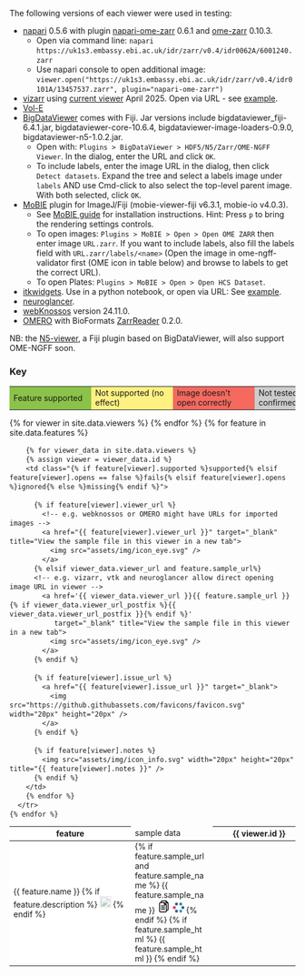
The following versions of each viewer were used in testing:

- <a href="https://napari.org">napari</a> 0.5.6 with plugin <a href="https://github.com/ome/napari-ome-zarr/">napari-ome-zarr</a> 0.6.1 and <a href="https://github.com/ome/ome-zarr-py/">ome-zarr</a> 0.10.3.
  - Open via command line: `napari https://uk1s3.embassy.ebi.ac.uk/idr/zarr/v0.4/idr0062A/6001240.zarr`
  - Use napari console to open additional image: `viewer.open("https://uk1s3.embassy.ebi.ac.uk/idr/zarr/v0.4/idr0101A/13457537.zarr", plugin="napari-ome-zarr")`
- <a href="https://github.com/hms-dbmi/vizarr/">vizarr</a> using <a href="https://hms-dbmi.github.io/vizarr">current viewer</a> April 2025. Open via URL - see <a href="https://hms-dbmi.github.io/vizarr/?source=https://uk1s3.embassy.ebi.ac.uk/idr/zarr/v0.3/idr0079A/9836998.zarr">example</a>.
- [Vol-E](https://github.com/allen-cell-animated/vole-app) 
- <a href="https://imagej.net/plugins/bdv/">BigDataViewer</a> comes with Fiji. Jar versions include bigdataviewer_fiji-6.4.1.jar, bigdataviewer-core-10.6.4, bigdataviewer-image-loaders-0.9.0, bigdataviewer-n5-1.0.2.jar.
  - Open with: `Plugins > BigDataViewer > HDF5/N5/Zarr/OME-NGFF Viewer`. In the dialog, enter the URL and click `OK`.
  - To include labels, enter the image URL in the dialog, then click `Detect datasets`. Expand the tree and select a labels image under `labels` AND use Cmd-click to also select the top-level parent image. With both selected, click `OK`.
- <a href="https://github.com/mobie/mobie-viewer-fiji/">MoBIE</a> plugin for ImageJ/Fiji (mobie-viewer-fiji v6.3.1, mobie-io v4.0.3).
  - See <a href="https://omero-guides.readthedocs.io/en/latest/fiji/docs/view_mobie_zarr.html">MoBIE  guide</a> for installation instructions. Hint: Press ``p`` to bring the rendering settings controls.
  - To open images: `Plugins > MoBIE > Open > Open OME ZARR` then enter image `URL.zarr`. If you want to include labels, also fill the labels field with `URL.zarr/labels/<name>` (Open the image in ome-ngff-validator first (OME icon in table below) and browse to labels to get the correct URL).
  - To open Plates: `Plugins > MoBIE > Open > Open HCS Dataset`.
- <a href="https://itkwidgets.readthedocs.io/en/latest">itkwidgets</a>. Use in a python notebook, or open via URL: See <a href="https://kitware.github.io/itk-vtk-viewer/app/?rotate=false&fileToLoad=https://uk1s3.embassy.ebi.ac.uk/idr/zarr/v0.4/idr0062A/6001240.zarr">example</a>.
- <a href="https://github.com/google/neuroglancer">neuroglancer</a>.
- <a href="https://webknossos.org">webKnossos</a> version 24.11.0.
- <a href="https://www.openmicroscopy.org/omero/">OMERO</a> with BioFormats <a href="https://github.com/ome/ZarrReader">ZarrReader</a> 0.2.0.

NB: the <a href="https://github.com/saalfeldlab/n5-viewer">N5-viewer</a>, a Fiji plugin based on BigDataViewer, will also support OME-NGFF soon.


<style>
  .supported {
    background: #8BC34A;
  }
  .fails {
    background: #f44336c9;
  }
  .ignored {
    background: #ffeb3ba1;
  }
  .missing {
    background: #cccccc;
  }
  .feature img {
    opacity: 0.5;
  }
  .feature {
    background: white;
    position: sticky;
    left: 0;
    z-index: 10;
    min-width: 200px;
    max-width: 200px;
  }
  .supported img, .fails img, .missing img, .ignored img {
    opacity: 0.5;
  }

  .icon {
      width: 24px;
      height: 24px;
  }
  .no_border {
      border: none;
      background: none;
      padding: 0;
  }
  .shake {
      animation: 0.1s linear 0s infinite alternate seesaw;
  }

  td, th {
    max-width: 130px;
    min-width: 130px;
  }
  .wider {
    min-width: 150px;
  }

  @-webkit-keyframes seesaw { from { transform: rotate(-0.05turn) } to { transform: rotate(0.05turn); }  }
  @keyframes seesaw { from { transform: rotate(-0.05turn) } to { transform: rotate(0.05turn); }  }
</style>

<h3>Key</h3>

<table>
  <tbody>
  <tr>
    <td class="supported">Feature supported</td>
    <td class="ignored">Not supported (no effect)</td>
    <td class="fails">Image doesn't open correctly</td>
    <td class="missing">Not tested / not confirmed</td>
  </tr>
  </tbody>
</table>

  

<table>
  <thead>
    <tr>
      <th class="feature">feature</th>
      <td>sample data</td>
      {% for viewer in site.data.viewers %}
        <th {% if feature.widercol %} class="wider" {% endif %}>{{ viewer.id }}</th>
      {% endfor %}
    </tr>
  </thead>
  <tbody>
    {% for feature in site.data.features %}
      <tr>
        <td class="feature">
          {{ feature.name }}
          {% if feature.description %}
            <img src="assets/img/icon_info.svg" width="20px" height="20px" title="{{ feature.description }}" />
          {% endif %}
        </td>
        <td class="sample">
          {% if feature.sample_url and feature.sample_name %}
            {{ feature.sample_name }}
            <button class="no_border" title="Copy S3 URL to clipboard" onclick="copyTextToClipboard('{{ feature.sample_url }}')">
              <img src="assets/img/copy.png" width="24px" height="24px" />
            </button>
            <a href="https://ome.github.io/ome-ngff-validator/?source={{ feature.sample_url }}" target="_blank" title="Open in ome-ngff-validator">
              <img src="assets/img/ome_logo-16x16.png" width="20px" height="20px" /></a>
          {% endif %}
          {% if feature.sample_html %}
            {{ feature.sample_html }}
          {% endif %}
        </td>

        {% for viewer_data in site.data.viewers %}
        {% assign viewer = viewer_data.id %}
        <td class="{% if feature[viewer].supported %}supported{% elsif feature[viewer].opens == false %}fails{% elsif feature[viewer].opens %}ignored{% else %}missing{% endif %}">

          {% if feature[viewer].viewer_url %}
            <!-- e.g. webknossos or OMERO might have URLs for imported images -->
            <a href="{{ feature[viewer].viewer_url }}" target="_blank" title="View the sample file in this viewer in a new tab">
              <img src="assets/img/icon_eye.svg" />
            </a>
          {% elsif viewer_data.viewer_url and feature.sample_url%}
          <!-- e.g. vizarr, vtk and neuroglancer allow direct opening image URL in viewer -->
            <a href='{{ viewer_data.viewer_url }}{{ feature.sample_url }}{% if viewer_data.viewer_url_postfix %}{{ viewer_data.viewer_url_postfix }}{% endif %}'
               target="_blank" title="View the sample file in this viewer in a new tab">
              <img src="assets/img/icon_eye.svg" />
            </a>
          {% endif %}

          {% if feature[viewer].issue_url %}
            <a href="{{ feature[viewer].issue_url }}" target="_blank">
              <img src="https://github.githubassets.com/favicons/favicon.svg" width="20px" height="20px" />
            </a>
          {% endif %}

          {% if feature[viewer].notes %}
            <img src="assets/img/icon_info.svg" width="20px" height="20px" title="{{ feature[viewer].notes }}" />
          {% endif %}
        </td>
        {% endfor %}
      </tr>
    {% endfor %}
  </tbody>
</table>

<script>


function copyTextToClipboard(text) {
    var textArea = document.createElement("textarea");
    // Place in the top-left corner of screen regardless of scroll position.
    textArea.style.position = 'fixed';

    textArea.value = text;

    document.body.appendChild(textArea);
    textArea.focus();
    textArea.select();

    var successful;
    try {
        successful = document.execCommand('copy');
    } catch (err) {
        console.log('Oops, unable to copy');
    }
    document.body.removeChild(textArea);

    if (successful) {
        // show user that copying happened - shake for 1 second
        let target = event.target;
        let html = target.innerHTML;
        target.classList.add("shake");
        setTimeout(() => {
            // reset after 1 second
            target.classList.remove("shake");
        }, 1000)
    } else {
        console.log("Copying failed")
    }
}
</script>
